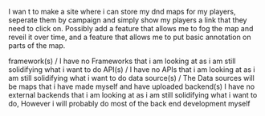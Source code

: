 I wan t to make a site where i can store my dnd maps for my players, seperate them by campaign and simply show my players a link that they need to click on.
Possibly add a feature that allows me to fog the map and reveil it over time, and a feature that allows me to put basic annotation on parts of the map.

 framework(s) / 
             I have no Frameworks that i am looking at as i am still solidifying what i want to do
 API(s) / 
             I have no APIs that i am looking at as i am still solidifying what i want to do
 data source(s) / 
             The Data sources will be maps that i have made myself and have uploaded
 backend(s)
            I have no external backends that i am looking at as i am still solidifying what i want to do, However i will probably do most of the back end development myself
